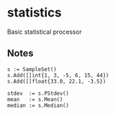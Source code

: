 # statistics
Basic statistical processor

## Notes

```golang
s := SampleSet()
s.Add([]int{1, 3, -5, 6, 15, 44})
s.Add([]float{33.0, 22.1, -3.5})

stdev  := s.PStdev()
mean   := s.Mean()
median := s.Median()
```